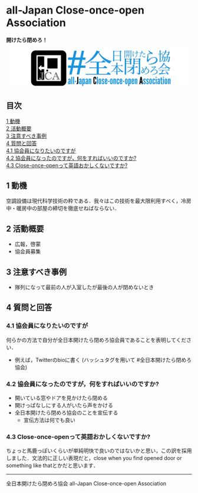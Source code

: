# all-Japan Close-once-open Association
__開けたら閉めろ！__


![jca_logo_t.png](https://raw.githubusercontent.com/yustier/yustier/yustier/resource/jca_logo_t.png)


## 目次
[1 動機](#1-動機)  
[2 活動概要](#2-活動概要)  
[3 注意すべき事例](#3-注意すべき事例)  
[4 質問と回答](#4-質問と回答)  
[4.1 協会員になりたいのですが](#4-1-協会員になりたいのですが)  
[4.2 協会員になったのですが，何をすればいいのですか?](#4-2-協会員になったのですが何をすればいいのですか)  
[4.3 Close-once-openって英語おかしくないですか?](#4-3-Close-once-openって英語おかしくないですか)


## 1 動機
空調設備は現代科学技術の粋である．我々はこの技術を最大限利用すべく，冷房中・暖房中の部屋の締切を徹底せねばならない．


## 2 活動概要
- 広報，啓蒙
- 協会員募集


## 3 注意すべき事例
- 隊列になって最前の人が入室したが最後の人が閉めないとき


## 4 質問と回答
### 4.1 協会員になりたいのですが
何らかの方法で自分が全日本開けたら閉めろ協会員であることを表明してください．
* 例えば，Twitterのbioに書く (ハッシュタグを用いて #全日本開けたら閉めろ協会)


### 4.2 協会員になったのですが，何をすればいいのですか?
* 開いている窓やドアを見かけたら閉める
* 開けっぱなしにする人がいたら声をかける
* 全日本開けたら閉めろ協会のことを宣伝する
    * 宣伝方法は何でも良い


### 4.3 Close-once-openって英語おかしくないですか?
ちょっと馬鹿っぽいくらいが単純明快で良いのではないかと思い，この訳を採用しました．文法的に正しい表現だと，close when you find opened door or something like thatとかだと思います．


------

全日本開けたら閉めろ協会 all-Japan Close-once-open Association


<!---
Copyright 2019 Airoku
-->
